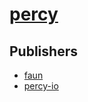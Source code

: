 # [percy](https://pypi.org/project/percy)



## Publishers
- [faun](https://pypi.org/user/faun)
- [percy-io](https://pypi.org/user/percy-io)

